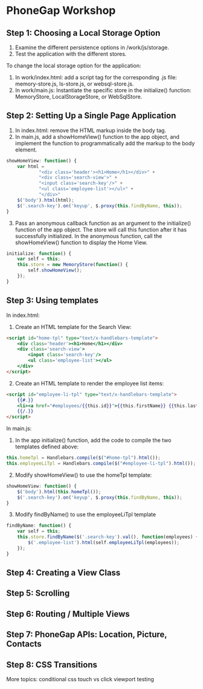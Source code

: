# PhoneGap Workshop #

## Step 1: Choosing a Local Storage Option ##

1. Examine the different persistence options in /work/js/storage.
2. Test the application with the different stores.

To change the local storage option for the application:

1. In work/index.html: add a script tag for the corresponding .js file: memory-store.js, ls-store.js, or websql-store.js.
2. In work/main.js: Instantiate the specific store in the initialize() function: MemoryStore, LocalStorageStore, or WebSqlStore.


## Step 2: Setting Up a Single Page Application ##

1. In index.html: remove the HTML markup inside the body tag.
2. In main.js, add a showHomeView() function to the app object, and implement the function to programmatically add the markup to the body element.

```javascript
showHomeView: function() {
    var html =
            "<div class='header'><h1>Home</h1></div>" +
            "<div class='search-view'>" +
            "<input class='search-key'/>" +
            "<ul class='employee-list'></ul>" +
            "</div>"
    $('body').html(html);
    $('.search-key').on('keyup', $.proxy(this.findByName, this));
}
```

3. Pass an anonymous callback function as an argument to the initialize() function of the app object. The store will call this function after it has successfully initialized. In the anonymous function, call the showHomeView() function to display the Home View.

```javascript
initialize: function() {
    var self = this;
    this.store = new MemoryStore(function() {
        self.showHomeView();
    });
}
```

## Step 3: Using templates ##

In index.html:

1. Create an HTML template for the Search View:

```html
<script id="home-tpl" type="text/x-handlebars-template">
    <div class='header'><h1>Home</h1></div>
    <div class='search-view'>
        <input class='search-key'/>
        <ul class='employee-list'></ul>
    </div>
</script>
```

2. Create an HTML template to render the employee list items:

```html
<script id="employee-li-tpl" type="text/x-handlebars-template">
    {{#.}}
    <li><a href="#employees/{{this.id}}">{{this.firstName}} {{this.lastName}}</a></li>
    {{/.}}
</script>
```

In main.js:

1. In the app initialize() function, add the code to compile the two templates defined above:

```javascript
this.homeTpl = Handlebars.compile($("#home-tpl").html());
this.employeeLiTpl = Handlebars.compile($("#employee-li-tpl").html());
```

2. Modify showHomeView() to use the homeTpl template:

```javascript
showHomeView: function() {
    $('body').html(this.homeTpl());
    $('.search-key').on('keyup', $.proxy(this.findByName, this));
}
```

3. Modify findByName() to use the employeeLiTpl template

```javascript
findByName: function() {
    var self = this;
    this.store.findByName($('.search-key').val(), function(employees) {
        $('.employee-list').html(self.employeeLiTpl(employees));
    });
}
```

## Step 4: Creating a View Class ##

## Step 5: Scrolling ##

## Step 6: Routing / Multiple Views ##

## Step 7: PhoneGap APIs: Location, Picture, Contacts ##

## Step 8: CSS Transitions ##


More topics:
conditional css
touch vs click
viewport
testing
